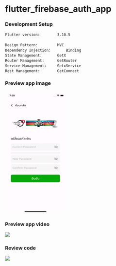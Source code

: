 # flutter_firebase_auth_app


### Development Setup
```bash
Flutter version:		3.10.5

Design Pattern:			MVC
Dependency Injection:		Binding
State Management:		GetX
Router Management:		GetRouter
Service Management:		GetxService
Rest Management:		GetConnect
```

### Preview app image
<img src="https://github.com/Natthapol-PEET/flutter_firebase_auth_app/blob/main/preview/ezgif.com-gif-to-mp4.gif" width="200" height="400" />

### Preview app video
[<img src="https://firebasestorage.googleapis.com/v0/b/g0lineapi-opxykx.appspot.com/o/Screen%20Shot%202566-10-09%20at%2022.21.38.png?alt=media&token=4939497c-442a-44ad-bfb3-0faa1e2c1caf&_gl=1*1nh9r88*_ga*MTg3MDYxMjQ5OS4xNjk1NjM0NDkw*_ga_CW55HF8NVT*MTY5Njg2Mzc5Ni4yOC4xLjE2OTY4NjQ5MzEuMzIuMC4w" width="600" />](https://firebasestorage.googleapis.com/v0/b/g0lineapi-opxykx.appspot.com/o/review_flutter_app.mp4?alt=media&token=f453f683-d7fa-4fe1-ac6c-17d1e5d7286d&_gl=1*htztwl*_ga*MTg3MDYxMjQ5OS4xNjk1NjM0NDkw*_ga_CW55HF8NVT*MTY5Njg2Mzc5Ni4yOC4xLjE2OTY4NjQzNzMuNjAuMC4w)

### Review code
[<img src="https://firebasestorage.googleapis.com/v0/b/g0lineapi-opxykx.appspot.com/o/Screen%20Shot%202566-10-09%20at%2022.21.14.png?alt=media&token=5a65f4d9-9227-4497-9d75-78674ff10051&_gl=1*1v59axy*_ga*MTg3MDYxMjQ5OS4xNjk1NjM0NDkw*_ga_CW55HF8NVT*MTY5Njg2Mzc5Ni4yOC4xLjE2OTY4NjQ5MjMuNDAuMC4w" width="600" />](https://firebasestorage.googleapis.com/v0/b/g0lineapi-opxykx.appspot.com/o/code_review.mp4?alt=media&token=cb317046-30b0-463d-943d-0d70fe0768c0&_gl=1*1lb7iwf*_ga*MTg3MDYxMjQ5OS4xNjk1NjM0NDkw*_ga_CW55HF8NVT*MTY5Njg2Mzc5Ni4yOC4xLjE2OTY4NjQxNTEuNTguMC4w)
